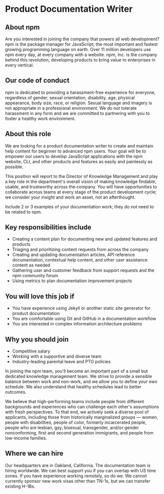 # Product Documentation Writer

## About npm

Are you interested in joining the company that powers all web
development?  npm is the package manager for JavaScript, the most
important and fastest growing programming language on earth.  Over 11
million developers use npm every day, at every company with a website.
npm, Inc. is the company behind this revolution, developing products
to bring value to enterprises in every vertical.

## Our code of conduct

npm is dedicated to providing a harassment-free experience for everyone, regardless of gender, sexual orientation, disability, age, physical appearance, body size, race, or religion. Sexual language and imagery is not appropriate in a professional environment. We do not tolerate harassment in any form and we are committed to partnering with you to foster a healthy work environment.

## About this role

We are looking for a product documentation writer to create and maintain help content for beginner to advanced npm users. Your goal will be to empower our users to develop JavaScript applications with the npm website, CLI, and other products and features as easily and painlessly as possible.

This position will report to the Director of Knowledge Management and play a key role in the department's overall vision of making knowledge findable, usable, and trustworthy across the company. You will have opportunities to collaborate across teams at every stage of the product development cycle; we consider your insight and work an asset, not an afterthought.

Include 2 or 3 examples of your documentation work; they do not need to be related to npm.

## Key responsibilities include

- Creating a content plan for documenting new and updated features and products
- Triaging and prioritizing content requests from across the company
- Creating and updating documentation articles, API reference documentation, contextual help content, and other user assistance content as needed
- Gathering user and customer feedback from support requests and the npm community forum
- Using metrics to plan documentation improvement projects

## You will love this job if

- You have experience using Jekyll or another static site generator for product documentation
- You are comfortable using Git and GitHub in a documentation workflow
- You are interested in complex information architecture problems

## Why you should join

- Competitive salary
- Working with a supportive and diverse team
- Industry-leading parental leave and PTO policies

In joining the npm team, you'll become an important part of a small
but dedicated knowledge management team.  We strive to provide a sensible
balance between work and non-work, and we allow you to define your own
schedule.  We also understand that healthy schedules lead to better
outcomes.

We believe that high-performing teams include people from different
backgrounds and experiences who can challenge each other's assumptions
with fresh perspectives. To that end, we actively seek a diverse pool
of applicants, including those from historically marginalized groups —
women, people with disabilities, people of color, formerly
incarcerated people, people who are lesbian, gay, bisexual,
transgender, and/or gender nonconforming, first and second generation
immigrants, and people from low-income families.

## Where we can hire

Our headquarters are in Oakland, California. The documentation team is hiring
worldwide. We can best support you if you can overlap with US time zones.
If you have experience working remotely, so do we.  We cannot
currently sponsor new work visas other than TN-1s, but we can transfer
existing H-1Bs.
